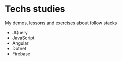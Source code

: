 # Techs studies

My demos, lessons and exercises about follow stacks

- JQuery
- JavaScript
- Angular
- Dotnet
- Firebase

